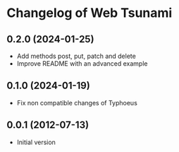 # Changelog of Web Tsunami

## 0.2.0 (2024-01-25)

* Add methods post, put, patch and delete
* Improve README with an advanced example

## 0.1.0 (2024-01-19)

* Fix non compatible changes of Typhoeus

## 0.0.1 (2012-07-13)

* Initial version
